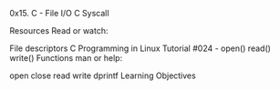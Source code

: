 0x15. C - File I/O
C
Syscall

Resources
Read or watch:

File descriptors
C Programming in Linux Tutorial #024 - open() read() write() Functions
man or help:

open
close
read
write
dprintf
Learning Objectives
